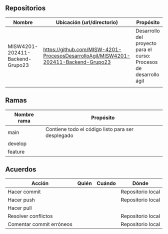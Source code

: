 ## Repositorios

| Nombre | Ubicación (url/directorio) | Propósito |
|--------|-----------------------------|-----------|
|MISW4201-202411-Backend-Grupo23|https://github.com/MISW-4201-ProcesosDesarrolloAgil/MISW4201-202411-Backend-Grupo23|Desarrollo del proyecto para el curso: Procesos de desarrollo ágil |
|        |                             |           |

## Ramas

| Nombre rama | Propósito |
|-------------|-----------|
|main|Contiene todo el código listo para ser desplegado |
|develop| |
|feature| |


## Acuerdos

| Acción | Quién | Cuándo | Dónde |
|--------|-------|--------|-------|
|Hacer commit |  | | Repositorio local |
|Hacer push |  | | Repositorio local |
|Hacer pull |  |  |
|Resolver conflictos | | | Repositorio local |
|Comentar commit erróneos |  | | Repositorio local |
